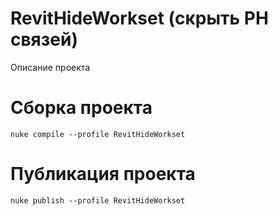# RevitHideWorkset (скрыть РН связей)
Описание проекта 

# Сборка проекта
```
nuke compile --profile RevitHideWorkset
```

# Публикация проекта
```
nuke publish --profile RevitHideWorkset
```

